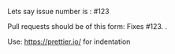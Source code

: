 Lets say issue number is : #123

Pull requests should be of this form:
Fixes #123. <Short Description>.
  
  
Use: https://prettier.io/ for indentation
